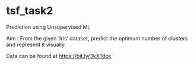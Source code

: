 # tsf_task2

Prediction using Unsupervised ML

Aim : From the given ‘Iris’ dataset, predict the optimum number of clusters and represent it visually.

Data can be found at https://bit.ly/3kXTdox
